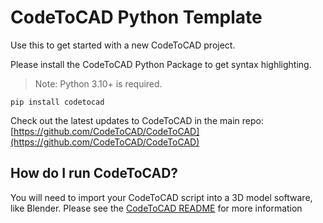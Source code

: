 # CodeToCAD Python Template

Use this to get started with a new CodeToCAD project.

Please install the CodeToCAD Python Package to get syntax highlighting.

> Note: Python 3.10+ is required.

`pip install codetocad`

Check out the latest updates to CodeToCAD in the main repo: [https://github.com/CodeToCAD/CodeToCAD](https://github.com/CodeToCAD/CodeToCAD)

## How do I run CodeToCAD?

You will need to import your CodeToCAD script into a 3D model software, like Blender. Please see the [CodeToCAD README](https://github.com/CodeToCAD/CodeToCAD#blender) for more information

